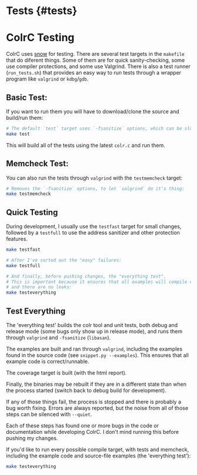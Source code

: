# Tests {#tests}

# ColrC Testing

ColrC uses [snow](https://github.com/mortie/snow) for testing. There are
several test targets in the `makefile` that do diferent things. Some of them
are for quick sanity-checking, some use compiler protections, and some use
Valgrind. There is also a test runner (`run_tests.sh`) that provides an easy
way to run tests through a wrapper program like `valgrind` or `kdbg`/`gdb`.

## Basic Test:
If you want to run them you will have to download/clone the source and
build/run them:
```bash
# The default `test` target uses `-fsanitize` options, which can be slow:
make test
```

This will build all of the tests using the latest `colr.c` and run them.

## Memcheck Test:
You can also run the tests through `valgrind` with the `testmemcheck` target:
```bash
# Removes the `-fsanitize` options, to let `valgrind` do it's thing:
make testmemcheck
```

## Quick Testing

During development, I usually use the `testfast` target for small changes,
followed by a `testfull` to use the address sanitizer and other protection
features.
```bash
make testfast

# After I've sorted out the "easy" failures:
make testfull

# And finally, before pushing changes, the "everything test".
# This is important because it ensures that all examples will compile cleanly
# and there are no leaks:
make testeverything
```

## Test Everything
The 'everything test' builds the colr tool and unit tests, both debug and
release mode (some bugs only show up in release mode), and runs them through
`valgrind` and `-fsanitize` (`libasan`).

The examples are built and ran through `valgrind`, including the examples found
in the source code (see `snippet.py --examples`). This ensures that all
example code is correct/runnable.

The coverage target is built (with the html report).

Finally, the binaries may be rebuilt if they are in a different state than
when the process started (switch back to debug build for development).

If any of those things fail, the process is stopped and there
is probably a bug worth fixing. Errors are always reported, but the
noise from all of those steps can be silenced with `--quiet`.

Each of these steps has found one or more bugs in the code or documentation
while developing ColrC. I don't mind running this before pushing my changes.

If you'd like to run every possible compile target, with tests and memcheck,
including the example code and source-file examples (the 'everything test'):
```bash
make testeverything
```

